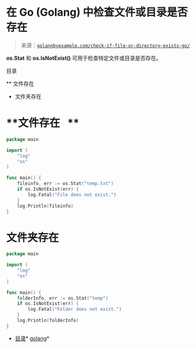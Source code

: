 <!--yml

类别：未分类

日期：2024-10-13 06:06:59

-->

# 在 Go (Golang) 中检查文件或目录是否存在

> 来源：[`golangbyexample.com/check-if-file-or-directory-exists-go/`](https://golangbyexample.com/check-if-file-or-directory-exists-go/)

**os.Stat** 和 **os.IsNotExist()** 可用于检查特定文件或目录是否存在。

目录

**   文件存在   

+   文件夹存在

# **文件存在   **

```go
package main

import (
    "log"
    "os"
)

func main() {
    fileinfo, err := os.Stat("temp.txt")
    if os.IsNotExist(err) {
        log.Fatal("File does not exist.")
    }
    log.Println(fileinfo)
}
```

# **文件夹存在**

```go
package main

import (
    "log"
    "os"
)

func main() {
    folderInfo, err := os.Stat("temp")
    if os.IsNotExist(err) {
        log.Fatal("Folder does not exist.")
    }
    log.Println(folderInfo)
}
```

+   [目录](https://golangbyexample.com/tag/directory/)*   [golang](https://golangbyexample.com/tag/golang/)*

